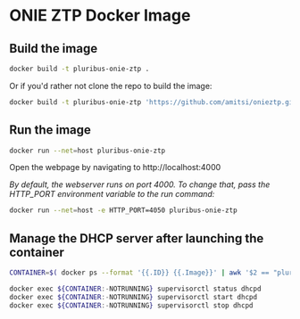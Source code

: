 # ONIE ZTP Docker Image

## Build the image

```sh
docker build -t pluribus-onie-ztp .
```

Or if you'd rather not clone the repo to build the image:

```sh
docker build -t pluribus-onie-ztp 'https://github.com/amitsi/onieztp.git#:onie/docker'
```

## Run the image

```sh
docker run --net=host pluribus-onie-ztp
```

Open the webpage by navigating to http://localhost:4000

*By default, the webserver runs on port 4000.  To change that, pass the
HTTP_PORT environment variable to the run command:*

```sh
docker run --net=host -e HTTP_PORT=4050 pluribus-onie-ztp
```

## Manage the DHCP server after launching the container

```sh
CONTAINER=$( docker ps --format '{{.ID}} {{.Image}}' | awk '$2 == "pluribus-onie-ztp" { print $1 }' )

docker exec ${CONTAINER:-NOTRUNNING} supervisorctl status dhcpd
docker exec ${CONTAINER:-NOTRUNNING} supervisorctl start dhcpd
docker exec ${CONTAINER:-NOTRUNNING} supervisorctl stop dhcpd
```
